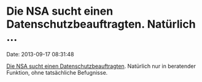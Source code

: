 Die NSA sucht einen Datenschutzbeauftragten. Natürlich \...
===========================================================

Date: 2013-09-17 08:31:48

[Die NSA sucht einen Datenschutzbeauftragten](http://sz.de/1.1772173).
Natürlich nur in beratender Funktion, ohne tatsächliche Befugnisse.
